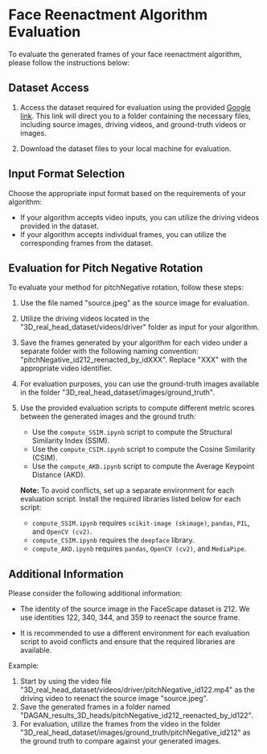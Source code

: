 # Face Reenactment Algorithm Evaluation

To evaluate the generated frames of your face reenactment algorithm, please follow the instructions below:

## Dataset Access

1. Access the dataset required for evaluation using the provided [Google link](https://drive.google.com/drive/folders/1RnPOTsH3t3j8zVLaKbPu-YMJBhevV5J4?usp=sharing). This link will direct you to a folder containing the necessary files, including source images, driving videos, and ground-truth videos or images.

2. Download the dataset files to your local machine for evaluation.

## Input Format Selection

Choose the appropriate input format based on the requirements of your algorithm:

- If your algorithm accepts video inputs, you can utilize the driving videos provided in the dataset.
- If your algorithm accepts individual frames, you can utilize the corresponding frames from the dataset.

## Evaluation for Pitch Negative Rotation

To evaluate your method for pitchNegative rotation, follow these steps:

1. Use the file named "source.jpeg" as the source image for evaluation.

2. Utilize the driving videos located in the "3D_real_head_dataset/videos/driver" folder as input for your algorithm.

3. Save the frames generated by your algorithm for each video under a separate folder with the following naming convention: "pitchNegative_id212_reenacted_by_idXXX". Replace "XXX" with the appropriate video identifier.

4. For evaluation purposes, you can use the ground-truth images available in the folder "3D_real_head_dataset/images/ground_truth".

5. Use the provided evaluation scripts to compute different metric scores between the generated images and the ground truth:

   - Use the `compute_SSIM.ipynb` script to compute the Structural Similarity Index (SSIM).
   - Use the `compute_CSIM.ipynb` script to compute the Cosine Similarity (CSIM).
   - Use the `compute_AKD.ipynb` script to compute the Average Keypoint Distance (AKD).

   **Note:** To avoid conflicts, set up a separate environment for each evaluation script. Install the required libraries listed below for each script:
   - `compute_SSIM.ipynb` requires `scikit-image (skimage)`, `pandas`, `PIL`, and `OpenCV (cv2)`.
   - `compute_CSIM.ipynb` requires the `deepface` library.
   - `compute_AKD.ipynb` requires `pandas`, `OpenCV (cv2)`, and `MediaPipe`.

## Additional Information

Please consider the following additional information:

- The identity of the source image in the FaceScape dataset is 212. We use identities 122, 340, 344, and 359 to reenact the source frame.

- It is recommended to use a different environment for each evaluation script to avoid conflicts and ensure that the required libraries are available.


Example:

1. Start by using the video file "3D_real_head_dataset/videos/driver/pitchNegative_id122.mp4" as the driving video to reenact the source image "source.jpeg".
2. Save the generated frames in a folder named "DAGAN_results_3D_heads/pitchNegative_id212_reenacted_by_id122".
3. For evaluation, utilize the frames from the video in the folder "3D_real_head_dataset/images/ground_truth/pitchNegative_id212" as the ground truth to compare against your generated images.
